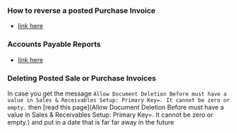 ### How to reverse a posted Purchase Invoice    
  - [link here](https://learn.microsoft.com/en-us/dynamics365/business-central/purchasing-how-correct-cancel-unpaid-purchase-invoices#to-cancel-a-posted-purchase-invoice)
### Accounts Payable Reports
  - [link here](https://learn.microsoft.com/en-us/dynamics365/business-central/payables-reports)

### Deleting Posted Sale or Purchase Invoices
In case you get the message `Allow Document Deletion Before must have a value in Sales & Receivables Setup: Primary Key=. It cannot be zero or empty.` then [read this page](Allow Document Deletion Before must have a value in Sales & Receivables Setup: Primary Key=. It cannot be zero or empty.)
and put in a date that is far far away in the future
 
